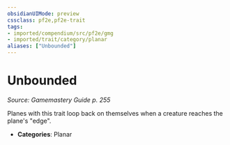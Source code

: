 ```yaml
---
obsidianUIMode: preview
cssclass: pf2e,pf2e-trait
tags:
- imported/compendium/src/pf2e/gmg
- imported/trait/category/planar
aliases: ["Unbounded"]
---
```

# Unbounded  
*Source: Gamemastery Guide p. 255*  

Planes with this trait loop back on themselves when a creature reaches the plane's "edge".

- **Categories**: Planar